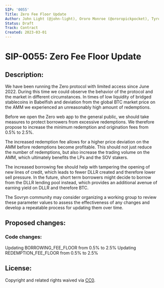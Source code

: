 ```yaml
---
SIP: '0055'
Title: Zero Fee Floor Update
Author: John Light (@john-light), Ororo Monroe (@ororopickpocket), Tyrone Johnson (@tjcloa)
Status: Draft
Track: Contract
Created: 2023-03-01
---
```


# SIP-0055: Zero Fee Floor Update

## Description:
We have been running the Zero protocol with limited access since June 2022. During this time we could observe the behavior of the protocol and the market in different circumstances. In times of low liquidity of bridged stablecoins in Babelfish and deviation from the global BTC market price on the AMM we experienced an unreasonably high amount of redemptions. 

Before we open the Zero web app to the general public, we should take measures to protect borrowers from excessive redemptions. We therefore propose to increase the minimum redemption and origination fees from 0.5% to 2.5%.

The increased redemption fee allows for a higher price deviation on the AMM before redemptions become profitable. This should not just reduce the number of redemptions, but also increase the trading volume on the AMM, which ultimately benefits the LPs and the SOV stakers.

The increased borrowing fee should help with tampering the opening of new lines of credit, which leads to fewer DLLR created and therefore lower sell pressure. In the future, short term borrowers might decide to borrow from the DLLR lending pool instead, which provides an additional avenue of earning yield on DLLR and therefore BTC.

The Sovryn community may consider organizing a working group to review these parameter values to assess the effectiveness of any changes and develop a repeatable process for updating them over time.

## Proposed changes:
### Code changes: 
Updating BORROWING_FEE_FLOOR from 0.5% to 2.5%
Updating REDEMPTION_FEE_FLOOR from 0.5% to 2.5%

## License:
Copyright and related rights waived via [CC0](https://creativecommons.org/publicdomain/zero/1.0/).
